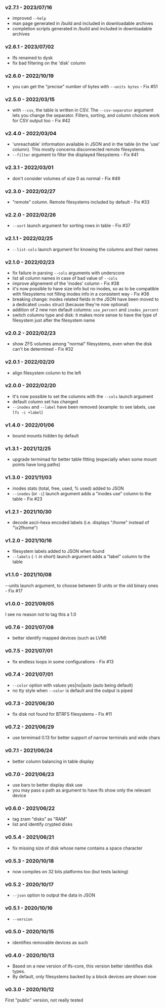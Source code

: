 <a name="v2.7.1"></a>
### v2.7.1 - 2023/07/16
- improved `--help`
- man page generated in /build and included in downloadable archives
- completion scripts generated in /build and included in downloadable archives

<a name="v2.6.1"></a>
### v2.6.1 - 2023/07/02
- lfs renamed to dysk
- fix bad filtering on the 'disk' column

<a name="v2.6.0"></a>
### v2.6.0 - 2022/10/19
- you can get the "precise" number of bytes with `--units bytes` - Fix #51

<a name="v2.5.0"></a>
### v2.5.0 - 2022/03/15
- with `--csv`, the table is written in CSV. The `--csv-separator` argument lets you change the separator. Filters, sorting, and column choices work for CSV output too - Fix #42

<a name="v2.4.0"></a>
### v2.4.0 - 2022/03/04
- 'unreachable' information available in JSON and in the table (in the 'use' column). This mostly concerns disconnected remote filesystems.
- `--filter` argument to filter the displayed filesystems - Fix #41

<a name="v2.3.1"></a>
### v2.3.1 - 2022/03/01
- don't consider volumes of size 0 as normal - Fix #49

<a name="v2.3.0"></a>
### v2.3.0 - 2022/02/27
- "remote" column. Remote filesystems included by default - Fix #33

<a name="v2.2.0"></a>
### v2.2.0 - 2022/02/26
- `--sort` launch argument for sorting rows in table - Fix #37

<a name="v2.1.1"></a>
### v2.1.1 - 2022/02/25
- `--list-cols` launch argument for knowing the columns and their names

<a name="v2.1.0"></a>
### v2.1.0 - 2022/02/23
- fix failure in parsing `--cols` arguments with underscore
- list all column names in case of bad value of `--cols`
- improve alignement of the 'inodes' column - Fix #38
- it's now possible to have size info but no inodes, so as to be compatible with filesystems not filling inodes info in a consistent way - Fix #36
- breaking change: inodes related fields in the JSON have been moved to a dedicated `inodes` struct (because they're now optional)
- addition of 2 new non default columns: `use_percent` and `inodes_percent`
- switch columns type and disk: it makes more sense to have the type of filesystem just after the filesystem name

<a name="v2.0.2"></a>
### v2.0.2 - 2022/02/23
- show ZFS volumes among "normal" filesystems, even when the disk can't be determined - Fix #32

<a name="v2.0.1"></a>
### v2.0.1 - 2022/02/20
- align filesystem column to the left

<a name="v2.0.0"></a>
### v2.0.0 - 2022/02/20
- It's now possible to set the columns with the `--cols` launch argument
- default column set has changed
- `--inodes` and `--label` have been removed (example: to see labels, use `lfs -c +label`)

<a name="v1.4.0"></a>
### v1.4.0 - 2022/01/06
- bound mounts hidden by default

<a name="v1.3.1"></a>
### v1.3.1 - 2021/12/25
- upgrade termimad for better table fitting (especially when some mount points have long paths)

<a name="v1.3.0"></a>
### v1.3.0 - 2021/11/03
- inodes stats (total, free, used, % used) added to JSON
- `--inodes` (or `-i`) launch argument adds a "inodes use" column to the table - Fix #23

<a name="v1.2.1"></a>
### v1.2.1 - 2021/10/30
- decode ascii-hexa encoded labels (i.e. displays "/home" instead of "\x2fhome")

<a name="v1.2.0"></a>
### v1.2.0 - 2021/10/16
- filesystem labels added to JSON when found
- `--labels` (`-l` in short) launch argument adds a "label" column to the table

<a name="v1.1.0"></a>
### v1.1.0 - 2021/10/08
--units launch argument, to choose between SI units or the old binary ones - Fix #17

<a name="v1.0.0"></a>
### v1.0.0 - 2021/09/05
I see no reason not to tag this a 1.0

<a name="v0.7.6"></a>
### v0.7.6 - 2021/07/08
* better identify mapped devices (such as LVM)

<a name="v0.7.5"></a>
### v0.7.5 - 2021/07/01
* fix endless loops in some configurations - Fix #13

<a name="v0.7.4"></a>
### v0.7.4 - 2021/07/01
* `--color` option with values yes|no|auto (auto being default)
* no tty style when `--color` is default and the output is piped

<a name="v0.7.3"></a>
### v0.7.3 - 2021/06/30
* fix disk not found for BTRFS filesystems - Fix #11

<a name="v0.7.2"></a>
### v0.7.2 - 2021/06/29
* use termimad 0.13 for better support of narrow terminals and wide chars

<a name="v0.7.1"></a>
### v0.7.1 - 2021/06/24
* better column balancing in table display

<a name="v0.7.0"></a>
### v0.7.0 - 2021/06/23
* use bars to better display disk use
* you may pass a path as argument to have lfs show only the relevant device

<a name="v0.6.0"></a>
### v0.6.0 - 2021/06/22
* tag zram "disks" as "RAM"
* list and identify crypted disks

<a name="v0.5.4"></a>
### v0.5.4 - 2021/06/21
* fix missing size of disk whose name contains a space character

<a name="v0.5.3"></a>
### v0.5.3 - 2020/10/18
* now compiles on 32 bits platforms too (but tests lacking)

<a name="v0.5.2"></a>
### v0.5.2 - 2020/10/17
* `--json` option to output the data in JSON

<a name="v0.5.1"></a>
### v0.5.1 - 2020/10/16
* `--version`

<a name="v0.5.0"></a>
### v0.5.0 - 2020/10/15
* identifies removable devices as such

<a name="v0.4.0"></a>
### v0.4.0 - 2020/10/13
* Based on a new version of lfs-core, this version better identifies disk types.
* By default, only filesystems backed by a block devices are shown now

<a name="v0.3.0"></a>
### v0.3.0 - 2020/10/12
First "public" version, not really tested


